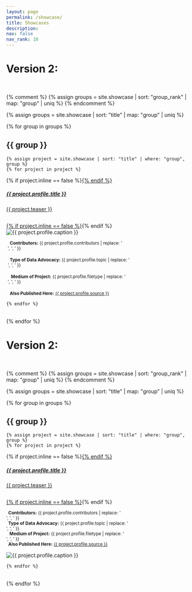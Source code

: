 ```yaml
---
layout: page
permalink: /showcase/
title: Showcases
description: 
nav: false
nav_rank: 10
---
```


# Version 2: 

<br>

{% comment %} 
{% assign groups = site.showcase | sort: "group_rank" | map: "group" | uniq %} 
{% endcomment %}

{% assign groups = site.showcase | sort: "title" | map: "group" | uniq %}

{% for group in groups %}

## {{ group }}

	{% assign project = site.showcase | sort: "title" | where: "group", group %}
	{% for project in project %}


<p>
    <div class="card {% if project.inline == false %}hoverable{% endif %}">
        <div class="row no-gutters">
            <div class="team col-sm-8 col-md-7">
                <div class="card-body">
                    {% if project.inline == false %}<a href="{{ project.url | relative_url }}">{% endif %}
                    <h5 class="card-title">{{ project.profile.title }}</h5>
                    <p class="card-text">
                        {{ project.teaser }}
			    <small><br><br></small>
                    </p>
                    {% if project.inline == false %}</a>{% endif %}
                </div></div>
		<div class="col-sm-4 col-md-5">
                <img src="{{ '/assets/img/' | append: project.profile.image | relative_url }}" class="card-img img-fluid" alt="{{ project.profile.caption }}" />
                    <div class="card-body" style="margin: 4px;">
			<p class="card-text">
			<small class="test-muted"><i class="fa-solid fa-people-group"></i><b>&nbsp; Contributors:</b> {{ project.profile.contributors | replace: '<br />', ', ' }}</small> 
                        <br><br><small class="test-muted"><i class="fa-solid fa-layer-group"></i><b>&nbsp; Type of Data Advocacy:</b> {{ project.profile.topic | replace: '<br />', ', ' }}</small> 
			<br><br><small class="test-muted">&nbsp;<i class="fa-solid fa-file"></i><b>&nbsp; Medium of Project:</b> {{ project.profile.filetype | replace: '<br />', ', ' }}</small> 
			<br><br><small class="test-muted"><i class="fa-solid fa-link"></i><b>&nbsp; Also Published Here:</b> <a href="{{ project.profile.source }}">{{ project.profile.source }}</a></small>
                    </p>
		    </div>
            </div>
            </div>
        </div>
</p>

	{% endfor %}
<br>
{% endfor %}


# Version 2: 

<br>

{% comment %} 
{% assign groups = site.showcase | sort: "group_rank" | map: "group" | uniq %} 
{% endcomment %}

{% assign groups = site.showcase | sort: "title" | map: "group" | uniq %}

{% for group in groups %}

## {{ group }}

	{% assign project = site.showcase | sort: "title" | where: "group", group %}
	{% for project in project %}


<p>
    <div class="card {% if project.inline == false %}hoverable{% endif %}">
        <div class="row no-gutters">
            <div class="team col-sm-8 col-md-7">
                <div class="card-body">
                    {% if project.inline == false %}<a href="{{ project.url | relative_url }}">{% endif %}
                    <h5 class="card-title">{{ project.profile.title }}</h5>
                    <p class="card-text">
                        {{ project.teaser }}
			    <small><br><br></small>
                    </p>
                    {% if project.inline == false %}</a>{% endif %}
                    <p class="card-text">
			<small class="test-muted"><i class="fa-solid fa-people-group"></i><b>&nbsp; Contributors:</b> {{ project.profile.contributors | replace: '<br />', ', ' }}</small> 
                        <br><small class="test-muted"><i class="fa-solid fa-layer-group"></i><b>&nbsp; Type of Data Advocacy:</b> {{ project.profile.topic | replace: '<br />', ', ' }}</small> 
			<br><small class="test-muted">&nbsp;<i class="fa-solid fa-file"></i><b>&nbsp; Medium of Project:</b> {{ project.profile.filetype | replace: '<br />', ', ' }}</small> 
			<br><small class="test-muted"><i class="fa-solid fa-link"></i><b>&nbsp; Also Published Here:</b> <a href="{{ project.profile.source }}">{{ project.profile.source }}</a></small>
                    </p>
                </div></div>
		<div class="col-sm-4 col-md-5">
                <img src="{{ '/assets/img/' | append: project.profile.image | relative_url }}" class="card-img img-fluid" alt="{{ project.profile.caption }}" />
            </div>
            </div>
        </div>
</p>

	{% endfor %}
<br>
{% endfor %}
